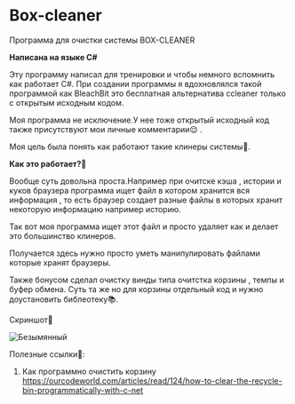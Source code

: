 # Box-cleaner

Программа для очистки системы BOX-CLEANER

<b>Написана на языке C#</b>

Эту программу написал для тренировки и чтобы немного вспомнить как работает C#. При создании программы я вдохновлялся такой программой как BleachBit это бесплатная альтернатива ccleaner только с открытым исходным кодом.

Моя программа не исключение.У нее тоже открытый исходный код также присутствуют мои личные комментарии😌 .

Моя цель была понять как работают такие клинеры системы👀.

<b>Как это работает?🧐</b>

Вообще суть довольна проста.Например при очитске кэша , истории и куков браузера программа ищет файл в котором хранится вся информация , то есть браузер создает разные файлы в которых хранит некоторую информацию например историю.

Так вот моя программа ищет этот файл и просто удаляет как и делает это большинство клинеров.

Получается здесь нужно просто уметь манипулировать файлами которые хранят браузеры.

Также бонусом сделал очистку винды типа очитстка корзины , темпы и буфер обмена. Суть та же но для корзины отдельный код и нужно доустановить библеотеку📚.

Скриншот🤠

![Безымянный](https://user-images.githubusercontent.com/51737588/186444716-0cd27f54-942e-4295-aeda-c1b3a5dead55.jpg)

Полезные ссылки🔗:

1) Как программно очистить корзину  https://ourcodeworld.com/articles/read/124/how-to-clear-the-recycle-bin-programmatically-with-c-net
